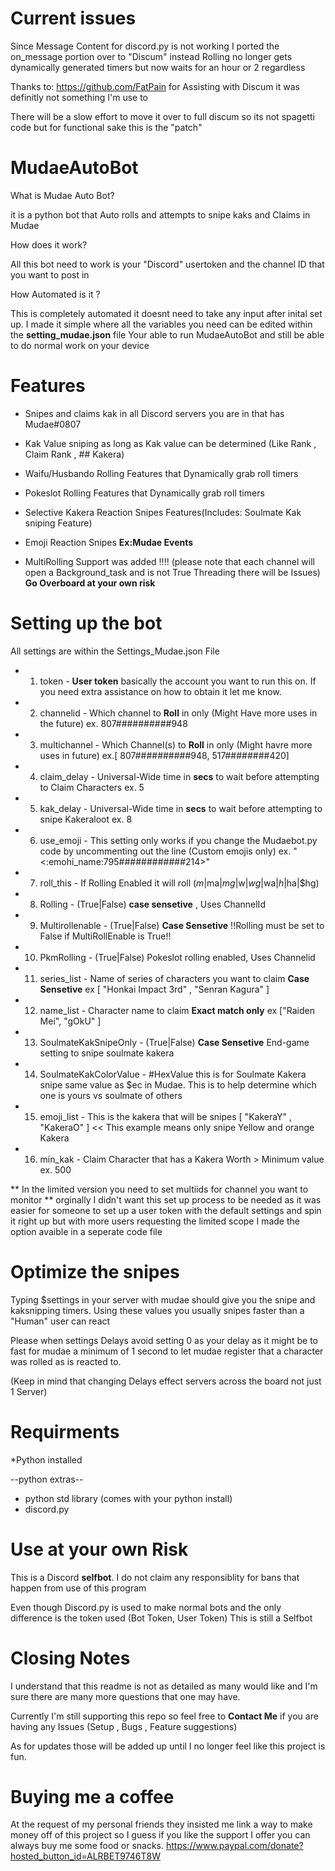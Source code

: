 # Current issues
Since Message Content for discord.py is not working I ported the on_message portion over to "Discum" instead Rolling no longer gets dynamically generated timers but now waits for an hour or 2 regardless


Thanks to:
https://github.com/FatPain
for Assisting with Discum it was definitly not something I'm use to

There will be a slow effort to move it over to full discum so its not spagetti code but for functional sake this is the "patch"

# MudaeAutoBot
What is Mudae Auto Bot?

it is a python bot that Auto rolls and attempts to snipe kaks and Claims in Mudae

How does it work?

All this bot need to work is your "Discord" usertoken and the channel ID that you want to post in

How Automated is it ?

This is completely automated it doesnt need to take any input after inital set up.
I made it simple where all the variables you need can be edited within the **setting_mudae.json** file
Your able to run MudaeAutoBot and still be able to do normal work on your device

# Features
+ Snipes and claims kak in all Discord servers you are in that has Mudae#0807
+ Kak Value sniping as long as Kak value can be determined (Like Rank , Claim Rank , ## Kakera)
+ Waifu/Husbando Rolling Features that Dynamically grab roll timers
+ Pokeslot Rolling Features that Dynamically grab roll timers
+ Selective Kakera Reaction Snipes Features(Includes: Soulmate Kak sniping Feature)
+ Emoji Reaction Snipes  **Ex:Mudae Events**


+ MultiRolling Support was added !!!! (please note that each channel will open a Background_task and is not True Threading there will be Issues) **Go Overboard at your own risk**

# Setting up the bot
All settings are within the Settings_Mudae.json File

+ 1. token - **User token** basically the account you want to run this on. If you need extra assistance on how to obtain it let me know.
+ 2. channelid - Which channel to **Roll** in only (Might Have more uses in the future) ex. 807##########948
+ 3. multichannel - Which Channel(s) to **Roll** in only (Might havre more uses in future) ex.\[ 807##########948, 517########420\]
+ 4. claim_delay - Universal-Wide time in **secs** to wait before attempting to Claim Characters ex. 5
+ 5. kak_delay - Universal-Wide time in **secs** to wait before attempting to snipe Kakeraloot ex. 8
+ 6. use_emoji - This setting only works if you change the Mudaebot.py code by uncommenting out the line (Custom emojis only) ex.  "<:emohi_name:795############214>"
+ 7. roll_this - If Rolling Enabled it will roll ($m|$ma|$mg|$w|$wg|$wa|$h|$ha|$hg)
+ 8. Rolling - (True|False) **case sensetive** , Uses ChannelId
+ 9. Multirollenable - (True|False) **Case Sensetive** !!Rolling must be set to False if MultiRollEnable is True!!
+ 10. PkmRolling - (True|False) Pokeslot rolling enabled, Uses Channelid
+ 11. series_list - Name of series of characters you want to claim **Case Sensetive** ex \[ "Honkai Impact 3rd" , "Senran Kagura" \]
+ 12. name_list - Character name to claim **Exact match only** ex \["Raiden Mei", "gOkU" \]
+ 13. SoulmateKakSnipeOnly - (True|False) **Case Sensetive** End-game setting to snipe soulmate kakera
+ 14. SoulmateKakColorValue - #HexValue this is for Soulmate Kakera snipe same value as $ec in Mudae. This is to help determine which one is yours vs soulmate of others
+ 15. emoji_list - This is the kakera that will be snipes \[ "KakeraY" , "KakeraO" \] << This example means only snipe Yellow and orange Kakera
+ 16. min_kak - Claim Character that has a Kakera Worth > Minimum value ex. 500 
 
 
 ** In the limited version you need to set multiids for channel you want to monitor ** 
orginally I didn't want this set up process to be needed as it was easier for someone to set up a user token with the default settings and spin it right up but with more users requesting the limited scope I made the option avaible in a seperate code file
# Optimize the snipes
Typing $settings in your server with mudae should give you the snipe and kaksnipping timers.
Using these values you usually snipes faster than a "Human" user can react 

Please when settings Delays avoid setting 0 as your delay as it might be to fast for mudae
a minimum of 1 second to let mudae register that a character was rolled as is reacted to.

(Keep in mind that changing Delays effect servers across the board not just 1 Server)

# Requirments
*Python installed

--python extras--

+ python std library (comes with your python install)
+ discord.py 


# Use at your own Risk
This is a Discord **selfbot**. I do not claim any responsiblity for bans that happen from use of this program

Even though Discord.py is used to make normal bots and the only difference is the token used (Bot Token, User Token)
This is still a Selfbot 

# Closing Notes
I understand that this readme is not as detailed as many would like and I'm sure there are many more questions that one may have.

Currently I'm still supporting this repo so feel free to **Contact Me** if you are having any Issues (Setup , Bugs , Feature suggestions)

As for updates those will be added up until I no longer feel like this project is fun.

# Buying me a coffee

At the request of my personal friends they insisted me link a way to make money off of this project so I guess if you like the support I offer you can always buy me some food or snacks.
https://www.paypal.com/donate?hosted_button_id=ALRBET9746T8W
